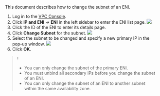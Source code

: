 This document describes how to change the subnet of an ENI.
1. Log in to the [VPC Console](https://console.cloud.tencent.com/vpc).
2. Click **IP and ENI** -> **ENI** in the left sidebar to enter the ENI list page.
![](https://main.qcloudimg.com/raw/946e2598d0bccd3be9826479d3443ec7.png)
3. Click the ID of the ENI to enter its details page.
4. Click **Change Subnet** for the subnet.
![](https://main.qcloudimg.com/raw/ca5b927d392d58ffa7ff9a31dc04b809.png)
5. Select the subnet to be changed and specify a new primary IP in the pop-up window.
![](https://main.qcloudimg.com/raw/c2fea2757e7d418a00001b8751911c14.png)
6. Click **OK**.

>!
>- You can only change the subnet of the primary ENI.
>- You must unbind all secondary IPs before you change the subnet of an ENI.
>- You can only change the subnet of an ENI to another subnet within the same availability zone.
